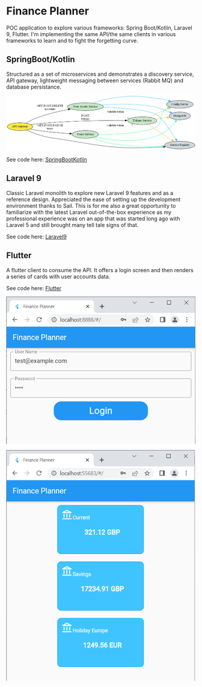 # Finance Planner

POC application to explore various frameworks: Spring Boot/Kotlin, Laravel 9, Flutter. I'm implementing the same API/the same clients in various frameworks to learn and to fight the forgetting curve.

## SpringBoot/Kotlin

Structured as a set of microservices and demonstrates a discovery service, API gateway, lightweight messaging between services (Rabbit MQ) and database persistance.

![services](./SpringBootKotlin/src/backend/docs/services_graph.png)

See code here: [SpringBootKotlin](FinancePlanner/SpringBootKotlin)

## Laravel 9

Classic Laravel monolith to explore new Laravel 9 features and as a reference design. Appreciated the ease of setting up the development environment thanks to Sail. This is for me also a great opportunity to familiarize with the latest Laravel out-of-the-box experience as my professional experience was on an app that was started long ago with Laravel 5 and still brought many tell tale signs of that.

See code here: [Laravel9](FinancePlanner/Laravel9)

## Flutter

A flutter client to consume the API. It offers a login screen and then renders a series of cards with user accounts data.

See code here: [Flutter](FinancePlanner/Flutter)

![login](Flutter/docs/login.png)

![accounts](Flutter/docs/accounts.png)



